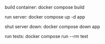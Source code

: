 build container:
  docker compose build

run server:
  docker compose up -d app 

shut server down:
  docker compose down app


run tests:
  docker compose run --rm test
